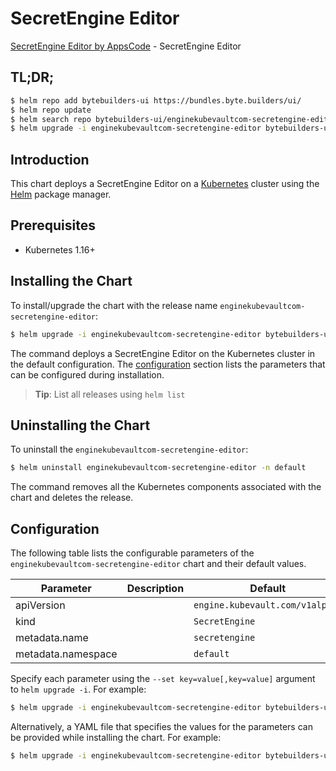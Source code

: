 # SecretEngine Editor

[SecretEngine Editor by AppsCode](https://byte.builders) - SecretEngine Editor

## TL;DR;

```bash
$ helm repo add bytebuilders-ui https://bundles.byte.builders/ui/
$ helm repo update
$ helm search repo bytebuilders-ui/enginekubevaultcom-secretengine-editor --version=v0.4.12
$ helm upgrade -i enginekubevaultcom-secretengine-editor bytebuilders-ui/enginekubevaultcom-secretengine-editor -n default --create-namespace --version=v0.4.12
```

## Introduction

This chart deploys a SecretEngine Editor on a [Kubernetes](http://kubernetes.io) cluster using the [Helm](https://helm.sh) package manager.

## Prerequisites

- Kubernetes 1.16+

## Installing the Chart

To install/upgrade the chart with the release name `enginekubevaultcom-secretengine-editor`:

```bash
$ helm upgrade -i enginekubevaultcom-secretengine-editor bytebuilders-ui/enginekubevaultcom-secretengine-editor -n default --create-namespace --version=v0.4.12
```

The command deploys a SecretEngine Editor on the Kubernetes cluster in the default configuration. The [configuration](#configuration) section lists the parameters that can be configured during installation.

> **Tip**: List all releases using `helm list`

## Uninstalling the Chart

To uninstall the `enginekubevaultcom-secretengine-editor`:

```bash
$ helm uninstall enginekubevaultcom-secretengine-editor -n default
```

The command removes all the Kubernetes components associated with the chart and deletes the release.

## Configuration

The following table lists the configurable parameters of the `enginekubevaultcom-secretengine-editor` chart and their default values.

|     Parameter      | Description |                  Default                   |
|--------------------|-------------|--------------------------------------------|
| apiVersion         |             | <code>engine.kubevault.com/v1alpha1</code> |
| kind               |             | <code>SecretEngine</code>                  |
| metadata.name      |             | <code>secretengine</code>                  |
| metadata.namespace |             | <code>default</code>                       |


Specify each parameter using the `--set key=value[,key=value]` argument to `helm upgrade -i`. For example:

```bash
$ helm upgrade -i enginekubevaultcom-secretengine-editor bytebuilders-ui/enginekubevaultcom-secretengine-editor -n default --create-namespace --version=v0.4.12 --set apiVersion=engine.kubevault.com/v1alpha1
```

Alternatively, a YAML file that specifies the values for the parameters can be provided while
installing the chart. For example:

```bash
$ helm upgrade -i enginekubevaultcom-secretengine-editor bytebuilders-ui/enginekubevaultcom-secretengine-editor -n default --create-namespace --version=v0.4.12 --values values.yaml
```
